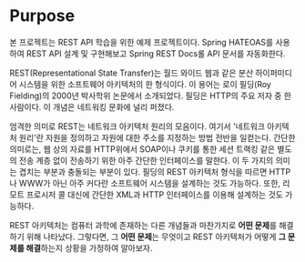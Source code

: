 # Purpose

본 프로젝트는 REST API 학습을 위한 예제 프로젝트이다.  Spring HATEOAS를 사용하여 REST API 설계 및 구현해보고 Spring REST Docs롤 API 문서를 자동화한다. 

REST(Representational State Transfer)는 월드 와이드 웹과 같은 분산 하이퍼미디어 시스템을 위한 소프트웨어 아키텍처의 한 형식이다. 이 용어는 로이 필딩(Roy Fielding)의 2000년 박사학위 논문에서 소개되었다. 필딩은 HTTP의 주요 저자 중 한 사람이다. 이 개념은 네트워킹 문화에 널리 퍼졌다.

엄격한 의미로 REST는 네트워크 아키텍처 원리의 모음이다. 여기서 '네트워크 아키텍처 원리'란 자원을 정의하고 자원에 대한 주소를 지정하는 방법 전반을 일컫는다. 간단한 의미로는, 웹 상의 자료를 HTTP위에서 SOAP이나 쿠키를 통한 세션 트랙킹 같은 별도의 전송 계층 없이 전송하기 위한 아주 간단한 인터페이스를 말한다. 이 두 가지의 의미는 겹치는 부분과 충돌되는 부분이 있다. 필딩의 REST 아키텍처 형식을 따르면 HTTP나 WWW가 아닌 아주 커다란 소프트웨어 시스템을 설계하는 것도 가능하다. 또한, 리모트 프로시저 콜 대신에 간단한 XML과 HTTP 인터페이스를 이용해 설계하는 것도 가능하다.

REST 아키텍처는 컴퓨터 과학에 존재하는 다른 개념들과 마찬가지로 **어떤 문제**를 해결하기 위해 나타났다. 그렇다면, 그 **어떤 문제**는 무엇이고 REST 아키텍처가 어떻게 **그 문제를 해결**하는지 상황을 가정하여 알아보자.
